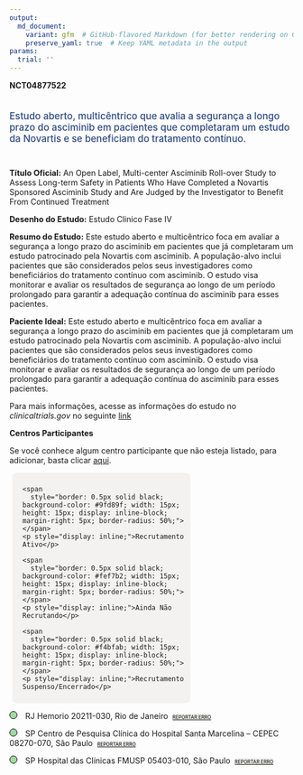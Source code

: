 ```yaml
---
output: 
  md_document:
    variant: gfm  # GitHub-flavored Markdown (for better rendering on GitHub)
    preserve_yaml: true  # Keep YAML metadata in the output
params:
  trial: ''
---
```


**NCT04877522**

<div style="padding: 5px 5px 5px 0px; font-size: 1.20em; font-weight: 500; color: #2E4A7F; text-align: left; margin-bottom: 20px">

Estudo aberto, multicêntrico que avalia a segurança a longo prazo do
asciminib em pacientes que completaram um estudo da Novartis e se
beneficiam do tratamento contínuo.

</div>

**Título Oficial:** An Open Label, Multi-center Asciminib Roll-over
Study to Assess Long-term Safety in Patients Who Have Completed a
Novartis Sponsored Asciminib Study and Are Judged by the Investigator to
Benefit From Continued Treatment

**Desenho do Estudo:** Estudo Clinico Fase IV

**Resumo do Estudo:** Este estudo aberto e multicêntrico foca em avaliar
a segurança a longo prazo do asciminib em pacientes que já completaram
um estudo patrocinado pela Novartis com asciminib. A população-alvo
inclui pacientes que são considerados pelos seus investigadores como
beneficiários do tratamento contínuo com asciminib. O estudo visa
monitorar e avaliar os resultados de segurança ao longo de um período
prolongado para garantir a adequação contínua do asciminib para esses
pacientes.

**Paciente Ideal:** Este estudo aberto e multicêntrico foca em avaliar a
segurança a longo prazo do asciminib em pacientes que já completaram um
estudo patrocinado pela Novartis com asciminib. A população-alvo inclui
pacientes que são considerados pelos seus investigadores como
beneficiários do tratamento contínuo com asciminib. O estudo visa
monitorar e avaliar os resultados de segurança ao longo de um período
prolongado para garantir a adequação contínua do asciminib para esses
pacientes.

Para mais informações, acesse as informações do estudo no
*clinicaltrials.gov* no seguinte
[link](https://clinicaltrials.gov/ct2/show/NCT04877522)

**Centros Participantes**

Se você conhece algum centro participante que não esteja listado, para
adicionar, basta clicar
[aqui](https://flazar.shinyapps.io/formsapp?study_nct_id=NCT04877522&location_id=N%2FA&location_full_name=N%2FA&form_type=Adicionar%20Centro%7D).

<div style="margin-bottom: 8px; margin-left: 5px; padding: 8px; max-width: 300px; background-color: #f3f2f1; border-radius: 8px;">

<div style="margin-left: 10px;">

    <span 
      style="border: 0.5px solid black; background-color: #9fd89f; width: 15px; height: 15px; display: inline-block; margin-right: 5px; border-radius: 50%;"></span>
    <p style="display: inline;">Recrutamento Ativo</p>

</div>

<div style="margin-left: 10px;">

    <span 
      style="border: 0.5px solid black; background-color: #fef7b2; width: 15px; height: 15px; display: inline-block; margin-right: 5px; border-radius: 50%;"></span>
    <p style="display: inline;">Ainda Não Recrutando</p>

</div>

<div style="margin-left: 10px;">

    <span 
      style="border: 0.5px solid black; background-color: #f4bfab; width: 15px; height: 15px; display: inline-block; margin-right: 5px; border-radius: 50%;"></span>
    <p style="display: inline;">Recrutamento Suspenso/Encerrado</p>

</div>

</div>

<span style="border: 0.5px solid black; display: inline-block; width: 12px; height: 12px; border-radius: 50%; margin-right: 10px; padding-bottom: 0px; background-color: #9fd89f;"></span>
RJ Hemorio 20211-030, Rio de Janeiro
<span style="color: #2E4A7F; margin-left: 2px; padding: 2px; background-color: #f3f2f1; border-radius: 8px; font-weight: 500; font-size: 0.6em">[REPORTAR
ERRO](https://flazar.shinyapps.io/formsapp?study_nct_id=NCT04877522&location_id=NOVARTISINVESTIGATIVESITERIODEJANEIRORJ20211030BRAZIL&location_full_name=Hemorio%2C%2020211-030%2C%20Rio%20de%20Janeiro&form_type=Reportar%20Erro)</span>

<span style="border: 0.5px solid black; display: inline-block; width: 12px; height: 12px; border-radius: 50%; margin-right: 10px; padding-bottom: 0px; background-color: #9fd89f;"></span>
SP Centro de Pesquisa Clínica do Hospital Santa Marcelina – CEPEC
08270-070, São Paulo
<span style="color: #2E4A7F; margin-left: 2px; padding: 2px; background-color: #f3f2f1; border-radius: 8px; font-weight: 500; font-size: 0.6em">[REPORTAR
ERRO](https://flazar.shinyapps.io/formsapp?study_nct_id=NCT04877522&location_id=NOVARTISINVESTIGATIVESITESAOPAULOSP08270070BRAZIL&location_full_name=Centro%20de%20Pesquisa%20Cl%C3%ADnica%20do%20Hospital%20Santa%20Marcelina%20%E2%80%93%20CEPEC%2C%2008270-070%2C%20S%C3%A3o%20Paulo&form_type=Reportar%20Erro)</span>

<span style="border: 0.5px solid black; display: inline-block; width: 12px; height: 12px; border-radius: 50%; margin-right: 10px; padding-bottom: 0px; background-color: #9fd89f;"></span>
SP Hospital das Clínicas FMUSP 05403-010, São Paulo
<span style="color: #2E4A7F; margin-left: 2px; padding: 2px; background-color: #f3f2f1; border-radius: 8px; font-weight: 500; font-size: 0.6em">[REPORTAR
ERRO](https://flazar.shinyapps.io/formsapp?study_nct_id=NCT04877522&location_id=NOVARTISINVESTIGATIVESITESAOPAULOSP05403000BRAZIL&location_full_name=Hospital%20das%20Cl%C3%ADnicas%20FMUSP%2C%2005403-010%2C%20S%C3%A3o%20Paulo&form_type=Reportar%20Erro)</span>
